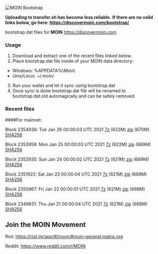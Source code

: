 ![MOIN Bootstrap](https://i.imgur.com/KjM1jMp.jpg)

**Uploading to transfer.sh has become less reliable.**
**If there are no valid links below, go here: https://discovermoin.com/bootstrap/**

bootstrap.dat files for **MOIN** https://discovermoin.com

### Usage

1. Download and extract one of the recent files linked below.
2. Place bootstrap.dat file inside of your MOIN data directory:
 - Windows: %APPDATA%\Moin\
 - Unix/Linux: ~/.moin/
3. Run your wallet and let it sync using bootstrap.dat
4. Once sync is done bootstrap.dat file will be renamed to bootstrap.dat.old automagically and can be safely removed.


### Recent files

####For mainnet:

Block 2354936: Tue Jan 26 00:00:03 UTC 2021 [7z](https://transfer.sh/6Vnpc/bootstrap.dat.20210126.7z) (622M) [zip](https://transfer.sh/c7AXV/bootstrap.dat.20210126.zip) (670M) [SHA256](https://transfer.sh/8LEcd/sha256.txt)

Block 2353959: Mon Jan 25 00:00:03 UTC 2021 [7z](https://transfer.sh/6NpUI/bootstrap.dat.20210125.7z) (622M) [zip](https://transfer.sh/c8HzX/bootstrap.dat.20210125.zip) (669M) [SHA256](https://transfer.sh/YY8J8/sha256.txt)

Block 2352935: Sun Jan 24 00:00:02 UTC 2021 [7z](https://transfer.sh/F2tzW/bootstrap.dat.20210124.7z) (621M) [zip](https://transfer.sh/XpUue/bootstrap.dat.20210124.zip) (669M) [SHA256](https://transfer.sh/BcZjj/sha256.txt)

Block 2351922: Sat Jan 23 00:00:04 UTC 2021 [7z](https://transfer.sh/JXGSB/bootstrap.dat.20210123.7z) (621M) [zip](https://transfer.sh/mMaDY/bootstrap.dat.20210123.zip) (669M) [SHA256](https://transfer.sh/3csIQ/sha256.txt)

Block 2350867: Fri Jan 22 00:00:01 UTC 2021 [7z](https://transfer.sh/11zGvV/bootstrap.dat.20210122.7z) (621M) [zip](https://transfer.sh/M11Z4/bootstrap.dat.20210122.zip) (668M) [SHA256](https://transfer.sh/MHFHP/sha256.txt)

Block 2349831: Thu Jan 21 00:00:04 UTC 2021 [7z](https://transfer.sh/2t7o2/bootstrap.dat.20210121.7z) (621M) [zip](https://transfer.sh/qIuqw/bootstrap.dat.20210121.zip) (668M) [SHA256](https://transfer.sh/ee1Ay/sha256.txt)

## Join the MOIN Movement

Riot: https://riot.im/app/#/room/#moin-general:matrix.org

Reddit: https://www.reddit.com/r/MOIN

